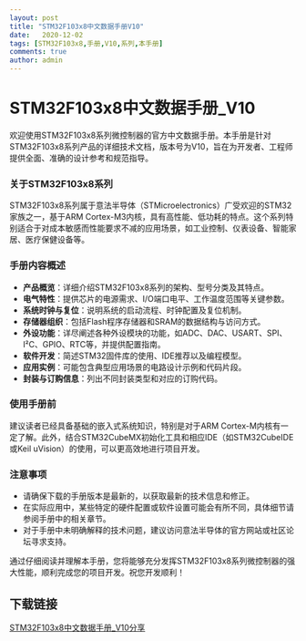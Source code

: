 ```yaml
---
layout: post
title: "STM32F103x8中文数据手册V10"
date:   2020-12-02
tags: [STM32F103x8,手册,V10,系列,本手册]
comments: true
author: admin
---
```

# STM32F103x8中文数据手册_V10

欢迎使用STM32F103x8系列微控制器的官方中文数据手册。本手册是针对STM32F103x8系列产品的详细技术文档，版本号为V10，旨在为开发者、工程师提供全面、准确的设计参考和规范指导。

### 关于STM32F103x8系列

STM32F103x8系列属于意法半导体（STMicroelectronics）广受欢迎的STM32家族之一，基于ARM Cortex-M3内核，具有高性能、低功耗的特点。这个系列特别适合于对成本敏感而性能要求不减的应用场景，如工业控制、仪表设备、智能家居、医疗保健设备等。

### 手册内容概述

- **产品概览**：详细介绍STM32F103x8系列的架构、型号分类及其特点。
- **电气特性**：提供芯片的电源需求、I/O端口电平、工作温度范围等关键参数。
- **系统时钟与复位**：说明系统的启动流程、时钟配置及复位机制。
- **存储器组织**：包括Flash程序存储器和SRAM的数据结构与访问方式。
- **外设功能**：详尽阐述各种外设模块的功能，如ADC、DAC、USART、SPI、I²C、GPIO、RTC等，并提供配置指南。
- **软件开发**：简述STM32固件库的使用、IDE推荐以及编程模型。
- **应用实例**：可能包含典型应用场景的电路设计示例和代码片段。
- **封装与订购信息**：列出不同封装类型和对应的订购代码。

### 使用手册前

建议读者已经具备基础的嵌入式系统知识，特别是对于ARM Cortex-M内核有一定了解。此外，结合STM32CubeMX初始化工具和相应IDE（如STM32CubeIDE或Keil uVision）的使用，可以更高效地进行项目开发。

### 注意事项

- 请确保下载的手册版本是最新的，以获取最新的技术信息和修正。
- 在实际应用中，某些特定的硬件配置或软件设置可能会有所不同，具体细节请参阅手册中的相关章节。
- 对于手册中未明确解释的技术问题，建议访问意法半导体的官方网站或社区论坛寻求支持。

通过仔细阅读并理解本手册，您将能够充分发挥STM32F103x8系列微控制器的强大性能，顺利完成您的项目开发。祝您开发顺利！

## 下载链接

[STM32F103x8中文数据手册_V10分享](https://pan.quark.cn/s/e298b4733734)